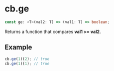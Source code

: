 # cb.ge

```ts
const ge: <T>(val2: T) => (val1: T) => boolean;
```

Returns a function that compares **val1 >= val2**.

## Example

```ts
cb.ge(1)(2); // true
cb.ge(1)(1); // true
```
